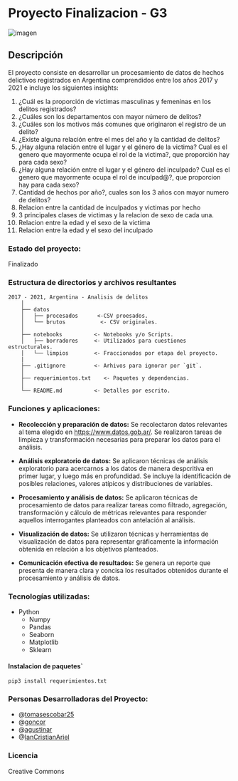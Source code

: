 # Proyecto Finalizacion - G3 
![imagen](https://raw.githubusercontent.com/ianCristianAriel/proc_datos_proyecto_final_G3/main/imagen.png)

## Descripción

El proyecto consiste en desarrollar un procesamiento de datos de hechos delictivos registrados en Argentina comprendidos entre los años 2017 y 2021 e incluye los siguientes insights:

1. ¿Cuál es la proporción de víctimas masculinas y femeninas en los delitos registrados?
2. ¿Cuáles son los departamentos con mayor número de delitos?
3. ¿Cuáles son los motivos más comunes que originaron el registro de un delito?
4. ¿Existe alguna relación entre el mes del año y la cantidad de delitos?
5. ¿Hay alguna relación entre el lugar y el género de la victima? Cual es el genero que mayormente ocupa el rol de la victima?, que proporción hay para cada sexo?
6. ¿Hay alguna relación entre el lugar y el género del inculpado? Cual es el genero que mayormente ocupa el rol de inculpad@?, que proporcion hay para cada sexo?
7. Cantidad de hechos por año?, cuales son los 3 años con mayor numero de delitos?
8. Relacion entre la cantidad de inculpados y victimas por hecho
9. 3 principales clases de victimas y la relacion de sexo de cada una.
10. Relacion entre la edad y el sexo de la victima
11. Relacion entre la edad y el sexo del inculpado

### Estado del proyecto:
Finalizado

### Estructura de directorios y archivos resultantes

    2017 - 2021, Argentina - Analisis de delitos
        │
        ├── datos
        │   ├── procesados      <-CSV proesados.
        │   └── brutos           <- CSV originales.
        │
        ├── notebooks          <- Notebooks y/o Scripts.
        │   ├── borradores     <- Utilizados para cuestiones estructurales.
        │   └── limpios        <- Fraccionados por etapa del proyecto.
        |
        ├── .gitignore         <- Arhivos para ignorar por `git`.
        │
        ├── requerimientos.txt    <- Paquetes y dependencias.
        │
        └── README.md          <- Detalles por escrito.

### Funciones y aplicaciones:

- **Recolección y preparación de datos:** Se recolectaron datos relevantes al tema elegido en https://www.datos.gob.ar/. Se realizaron tareas de limpieza y transformación necesarias para preparar los datos para el análisis.

- **Análisis exploratorio de datos:** Se aplicaron técnicas de análisis exploratorio para acercarnos a los datos de manera despcritiva en primer lugar, y luego más en profundidad. Se incluye la identificación de posibles relaciones, valores atípicos y distribuciones de variables.

- **Procesamiento y análisis de datos:** Se aplicaron técnicas de procesamiento de datos para realizar tareas como filtrado, agregación, transformación y cálculo de métricas relevantes para responder aquellos interrogantes planteados con antelación al análisis.

- **Visualización de datos:** Se utilizaron técnicas y herramientas de visualización de datos para representar gráficamente la información obtenida en relación a los objetivos planteados.

- **Comunicación efectiva de resultados:** Se genera un reporte que presenta de manera clara y concisa los resultados obtenidos durante el procesamiento y análisis de datos.

### Tecnologías utilizadas:
- Python
  - Numpy
  - Pandas
  - Seaborn
  - Matplotlib
  - Sklearn
  
#### Instalacion de paquetes`

`pip3 install requerimientos.txt`

### Personas Desarrolladoras del Proyecto:
- @[tomasescobar25](https://github.com/tomasescobar25)
- @[goncor](https://github.com/GonCor)
- @[agustinar](https://github.com/agustinarr)
- @[IanCristianAriel](https://github.com/ianCristianAriel)

### Licencia
Creative Commons
